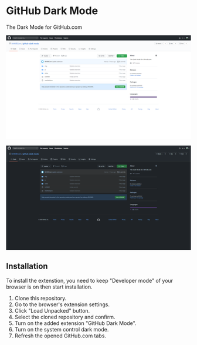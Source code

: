 # GitHub Dark Mode

The Dark Mode for GitHub.com

![The original light theme](./screenshots/screenshot-0.png)

![When dark mode is on](./screenshots/screenshot-1.png)

## Installation

To install the extenstion, you need to keep "Developer mode" of your browser is on then start installation.

1. Clone this repository.
2. Go to the browser's extension settings.
3. Click "Load Unpacked" button.
4. Select the cloned repository and confirm.
5. Turn on the added extension "GitHub Dark Mode".
6. Turn on the system control dark mode.
7. Refresh the opened GitHub.com tabs.
